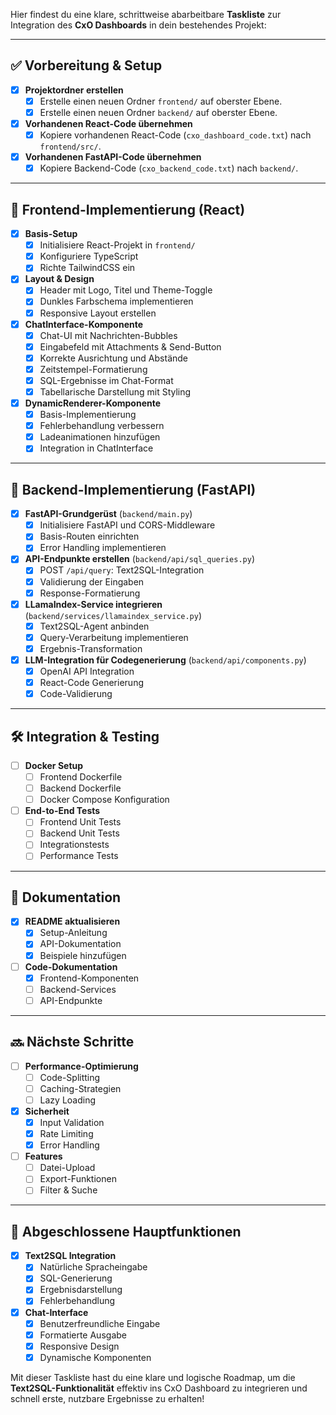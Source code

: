 Hier findest du eine klare, schrittweise abarbeitbare **Taskliste** zur Integration des **CxO Dashboards** in dein bestehendes Projekt:

---

## ✅ Vorbereitung & Setup

- [x] **Projektordner erstellen**
  - [x] Erstelle einen neuen Ordner `frontend/` auf oberster Ebene.
  - [x] Erstelle einen neuen Ordner `backend/` auf oberster Ebene.

- [x] **Vorhandenen React-Code übernehmen**
  - [x] Kopiere vorhandenen React-Code (`cxo_dashboard_code.txt`) nach `frontend/src/`.

- [x] **Vorhandenen FastAPI-Code übernehmen**
  - [x] Kopiere Backend-Code (`cxo_backend_code.txt`) nach `backend/`.

---

## 🚀 Frontend-Implementierung (React)

- [x] **Basis-Setup**
  - [x] Initialisiere React-Projekt in `frontend/`
  - [x] Konfiguriere TypeScript
  - [x] Richte TailwindCSS ein

- [x] **Layout & Design**
  - [x] Header mit Logo, Titel und Theme-Toggle
  - [x] Dunkles Farbschema implementieren
  - [x] Responsive Layout erstellen

- [x] **ChatInterface-Komponente**
  - [x] Chat-UI mit Nachrichten-Bubbles
  - [x] Eingabefeld mit Attachments & Send-Button
  - [x] Korrekte Ausrichtung und Abstände
  - [x] Zeitstempel-Formatierung
  - [x] SQL-Ergebnisse im Chat-Format
  - [x] Tabellarische Darstellung mit Styling

- [x] **DynamicRenderer-Komponente**
  - [x] Basis-Implementierung
  - [x] Fehlerbehandlung verbessern
  - [x] Ladeanimationen hinzufügen
  - [x] Integration in ChatInterface

---

## 🚀 Backend-Implementierung (FastAPI)

- [x] **FastAPI-Grundgerüst** (`backend/main.py`)
  - [x] Initialisiere FastAPI und CORS-Middleware
  - [x] Basis-Routen einrichten
  - [x] Error Handling implementieren

- [x] **API-Endpunkte erstellen** (`backend/api/sql_queries.py`)
  - [x] POST `/api/query`: Text2SQL-Integration
  - [x] Validierung der Eingaben
  - [x] Response-Formatierung

- [x] **LLamaIndex-Service integrieren** (`backend/services/llamaindex_service.py`)
  - [x] Text2SQL-Agent anbinden
  - [x] Query-Verarbeitung implementieren
  - [x] Ergebnis-Transformation

- [x] **LLM-Integration für Codegenerierung** (`backend/api/components.py`)
  - [x] OpenAI API Integration
  - [x] React-Code Generierung
  - [x] Code-Validierung

---

## 🛠 Integration & Testing

- [ ] **Docker Setup**
  - [ ] Frontend Dockerfile
  - [ ] Backend Dockerfile
  - [ ] Docker Compose Konfiguration

- [ ] **End-to-End Tests**
  - [ ] Frontend Unit Tests
  - [ ] Backend Unit Tests
  - [ ] Integrationstests
  - [ ] Performance Tests

---

## 📃 Dokumentation

- [x] **README aktualisieren**
  - [x] Setup-Anleitung
  - [x] API-Dokumentation
  - [x] Beispiele hinzufügen

- [ ] **Code-Dokumentation**
  - [x] Frontend-Komponenten
  - [ ] Backend-Services
  - [ ] API-Endpunkte

---

## 🔜 Nächste Schritte

- [ ] **Performance-Optimierung**
  - [ ] Code-Splitting
  - [ ] Caching-Strategien
  - [ ] Lazy Loading

- [x] **Sicherheit**
  - [x] Input Validation
  - [x] Rate Limiting
  - [x] Error Handling

- [ ] **Features**
  - [ ] Datei-Upload
  - [ ] Export-Funktionen
  - [ ] Filter & Suche

---

## 🎉 Abgeschlossene Hauptfunktionen

- [x] **Text2SQL Integration**
  - [x] Natürliche Spracheingabe
  - [x] SQL-Generierung
  - [x] Ergebnisdarstellung
  - [x] Fehlerbehandlung

- [x] **Chat-Interface**
  - [x] Benutzerfreundliche Eingabe
  - [x] Formatierte Ausgabe
  - [x] Responsive Design
  - [x] Dynamische Komponenten

Mit dieser Taskliste hast du eine klare und logische Roadmap, um die **Text2SQL-Funktionalität** effektiv ins CxO Dashboard zu integrieren und schnell erste, nutzbare Ergebnisse zu erhalten!